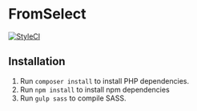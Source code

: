 # FromSelect

[![StyleCI](https://styleci.io/repos/77342596/shield?branch=master)](https://styleci.io/repos/77342596)

## Installation

1. Run `composer install` to install PHP dependencies.
2. Run `npm install` to install npm dependencies
3. Run `gulp sass` to compile SASS.
